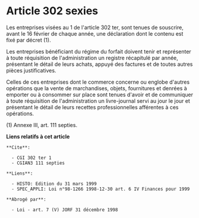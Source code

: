 # Article 302 sexies

Les entreprises visées au 1 de l'article 302 ter, sont tenues de souscrire, avant le 16 février de chaque année, une
déclaration dont le contenu est fixé par décret (1).

Les entreprises bénéficiant du régime du forfait doivent tenir et représenter à toute réquisition de l'administration un
registre récapitulé par année, présentant le détail de leurs achats, appuyé des factures et de toutes autres pièces
justificatives.

Celles de ces entreprises dont le commerce concerne ou englobe d'autres opérations que la vente de marchandises, objets,
fournitures et denrées à emporter ou à consommer sur place sont tenues d'avoir et de communiquer à toute réquisition de
l'administration un livre-journal servi au jour le jour et présentant le détail de leurs recettes professionnelles afférentes
à ces opérations.

(1) Annexe III, art. 111 septies.

**Liens relatifs à cet article**

	**Cite**:

	  - CGI 302 ter 1
	  - CGIAN3 111 septies

	**Liens**:

	  - HISTO: Edition du 31 mars 1999
	  - SPEC_APPLI: Loi n°98-1266 1998-12-30 art. 6 IV Finances pour 1999

	**Abrogé par**:

	  - Loi - art. 7 (V) JORF 31 décembre 1998
